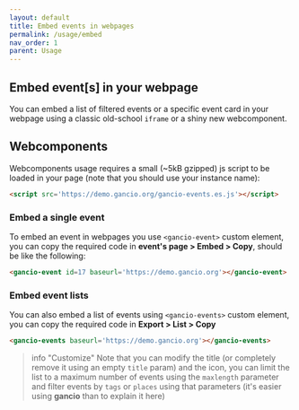 ```yaml
---
layout: default
title: Embed events in webpages
permalink: /usage/embed
nav_order: 1
parent: Usage
---
```


## Embed event[s] in your webpage

You can embed a list of filtered events or a specific event card in your webpage using a classic old-school `iframe` or a shiny new webcomponent.

## Webcomponents
Webcomponents usage requires a small (~5kB gzipped) js script to be loaded in your page (note that you should use your instance name):
```html
<script src='https://demo.gancio.org/gancio-events.es.js'></script>
```

### Embed a single event
To embed an event in webpages you use `<gancio-event>` custom element, you can copy the required code in **event's page > Embed > Copy**, should be like the following:

```html
<gancio-event id=17 baseurl='https://demo.gancio.org'></gancio-event>
```

<script src='https://demo.gancio.org/gancio-events.es.js'></script>
<gancio-event id=17 baseurl='https://demo.gancio.org'></gancio-event>  


### Embed event lists
You can also embed a list of events using `<gancio-events>` custom element, you can copy the required code in **Export > List > Copy**


```html
<gancio-events baseurl='https://demo.gancio.org'></gancio-events>
```

<gancio-events baseurl='https://demo.gancio.org'></gancio-events>  

> info "Customize"
> Note that you can modify the title (or completely remove it using an empty `title` param) and the icon,
> you can limit the list to a maximum number of events using the `maxlength` parameter and filter events by `tags` or `places` using that parameters (it's easier using **gancio** than to explain it here)
